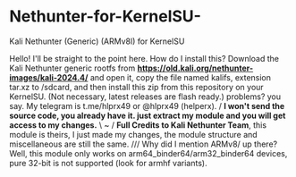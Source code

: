 # Nethunter-for-KernelSU-
Kali Nethunter (Generic) (ARMv8l) for KernelSU

Hello! I'll be straight to the point here. How do I install this? Download the Kali Nethunter generic rootfs from **https://old.kali.org/nethunter-images/kali-2024.4/** and open it, copy the file named kalifs, extension tar.xz to /sdcard, and then install this zip from this repository on your KernelSU. (Not necessary, latest releases are flash ready.) problems? you say. My telegram is t.me/hlprx49 or @hlprx49 (helperx).
/ **I won't send the source code, you already have it. just extract my module and you will get access to my changes.** \ ~ / **Full Credits to Kali Nethunter Team**, this module is theirs, I just made my changes, the module structure and miscellaneous are still the same. /// Why did I mention ARMv8/ up there? Well, this module only works on arm64_binder64/arm32_binder64 devices, pure 32-bit is not supported (look for armhf variants).
